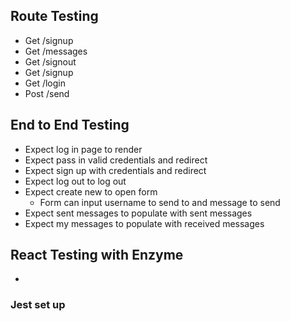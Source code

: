 ## Route Testing
- Get /signup
- Get /messages
- Get /signout
- Get /signup
- Get /login
- Post /send

## End to End Testing
- Expect log in page to render
- Expect pass in valid credentials and redirect
- Expect sign up with credentials and redirect
- Expect log out to log out
- Expect create new to open form
  - Form can input username to send to and message to send
- Expect sent messages to populate with sent messages
- Expect my messages to populate with received messages

## React Testing with Enzyme
-

### Jest set up 
